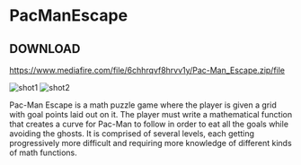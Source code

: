 # PacManEscape

## DOWNLOAD

https://www.mediafire.com/file/6chhrqvf8hrvv1y/Pac-Man_Escape.zip/file

![shot1](https://i.imgur.com/VAwyRNv.png)
![shot2](https://i.imgur.com/yXkfUdo.png)

Pac-Man Escape is a math puzzle game where the player is given a grid with goal points laid out on it. The player must write a mathematical function that creates a curve for Pac-Man to follow in order to eat all the goals while avoiding the ghosts. It is comprised of several levels, each getting progressively more difficult and requiring more knowledge of different kinds of math functions.
